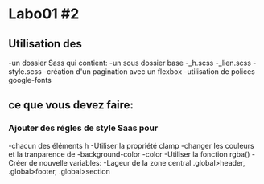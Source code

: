 # Labo01 #2
## Utilisation des

-un dossier Sass qui contient: 
 -un sous dossier base
  -_h.scss
  -_lien.scss
  -style.scss
  -création d'un pagination avec un flexbox
  -utilisation de polices google-fonts

  ## ce que vous devez faire:
  
  ### Ajouter des régles de style Saas pour
  -chacun des éléments h
  -Utiliser la propriété clamp
  -changer les couleurs et la tranparence de
   -background-color
   -color
   -Utiliser la fonction rgba()
   -Créer de nouvelle variables:
    -Lageur de la zone central .global>header, .global>footer, .global>section
    
